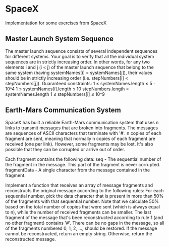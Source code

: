 # SpaceX
Implementation for some exercises from SpaceX

## Master Launch System Sequence
The master launch sequence consists of several independent sequences for different systems.
Your goal is to verify that all the individual system sequences are in strictly increasing order.
In other words, for any two elements i and j (i < j) of the master launch sequence that belong to the same system
(having systemNames[i] = systemNames[j]), their values should be in strictly increasing order
(i.e. stepNumbers[i] < stepNumbers[j]).
Guaranteed constraints:
    1 ≤ systemNames.length ≤ 5 · 10^4
    1 ≤ systemNames[i].length ≤ 10
    stepNumbers.length = systemNames.length
    1 ≤ stepNumbers[i] ≤ 10^9

## Earth-Mars Communication System
SpaceX has built a reliable Earth-Mars communication system that uses n links to transmit messages that are
broken into fragments.
The messages are sequences of ASCII characters that terminate with '#'.
n copies of each fragment are sent, meaning that normally n copies of each fragment are received (one per link).
However, some fragments may be lost. It's also possible that they can be corrupted or arrive out of order.

Each fragment contains the following data:
seq - The sequential number of the fragment in the message. This part of the fragment is never corrupted.
fragmentData - A single character from the message contained in the fragment.

Implement a function that receives an array of message fragments and reconstructs the original message according
to the following rules:
For each sequential number, pick the data character that is present in more than 50% of the fragments with that
sequential number.
    Note that we calculate 50% based on the total number of copies that were sent (which is always equal to n),
    while the number of received fragments can be smaller.
The last fragment of the message that's been reconstructed according to rule 1 (and no other fragment) contains '#'.
There can be no gaps in the message, so all of the fragments numbered 0, 1, 2, ..., <number of the last fragment>
should be restored.
If the message cannot be reconstructed, return an empty string. Otherwise, return the reconstructed message.
